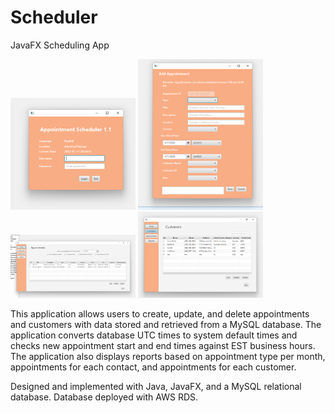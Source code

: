 # Scheduler
JavaFX Scheduling App

<p display="flex">
  <img src="https://github.com/lefthandedcoder/Scheduler/blob/master/login_screen.png?raw=true" width="200" />
  <img src="https://github.com/lefthandedcoder/Scheduler/blob/master/appointment_add_update.png?raw=true" width="200" /> 
  <img src="https://github.com/lefthandedcoder/Scheduler/blob/master/appointment_dashboard.png?raw=true" width="200" /> 
  <img src="https://github.com/lefthandedcoder/Scheduler/blob/master/customer_dashboard.png?raw=true" width="200" /> 
</p>


This application allows users to create, update, and delete appointments and customers with data stored and retrieved from a MySQL database.
The application converts database UTC times to system default times and checks new appointment start and end times against EST business hours.
The application also displays reports based on appointment type per month, appointments for each contact, and appointments for each customer.

Designed and implemented with Java, JavaFX, and a MySQL relational database. Database deployed with AWS RDS.
